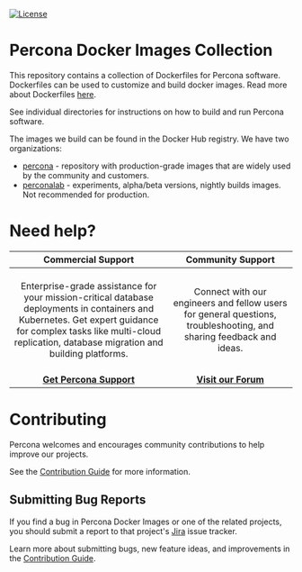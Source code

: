 [![License](https://img.shields.io/badge/License-Apache%202.0-blue.svg)](https://opensource.org/licenses/Apache-2.0)

# Percona Docker Images Collection

This repository contains a collection of Dockerfiles for Percona software. Dockerfiles can be used to customize and build docker images.
Read more about Dockerfiles [here](https://docs.docker.com/engine/reference/builder/).

See individual directories for instructions on how to build and run Percona software.

The images we build can be found in the Docker Hub registry. We have two organizations:

- [percona](https://hub.docker.com/u/percona) - repository with production-grade images that are widely used by the community and customers.
- [perconalab](https://hub.docker.com/u/perconalab) - experiments, alpha/beta versions, nightly builds images. Not recommended for production.

# Need help?

**Commercial Support**  | **Community Support** |
:-: | :-: |
| <br/>Enterprise-grade assistance for your mission-critical database deployments in containers and Kubernetes. Get expert guidance for complex tasks like multi-cloud replication, database migration and building platforms.<br/><br/>  | <br/>Connect with our engineers and fellow users for general questions, troubleshooting, and sharing feedback and ideas.<br/><br/>  | 
| **[Get Percona Support](https://hubs.ly/Q02ZTHbG0)** | **[Visit our Forum](https://forums.percona.com/)** |

# Contributing

Percona welcomes and encourages community contributions to help improve our projects.

See the [Contribution Guide](CONTRIBUTING.md) for more information.

## Submitting Bug Reports

If you find a bug in Percona Docker Images or one of the related projects, you should submit a report to that project's [Jira](https://jira.percona.com) issue tracker.

Learn more about submitting bugs, new feature ideas, and improvements in the [Contribution Guide](CONTRIBUTING.md).
